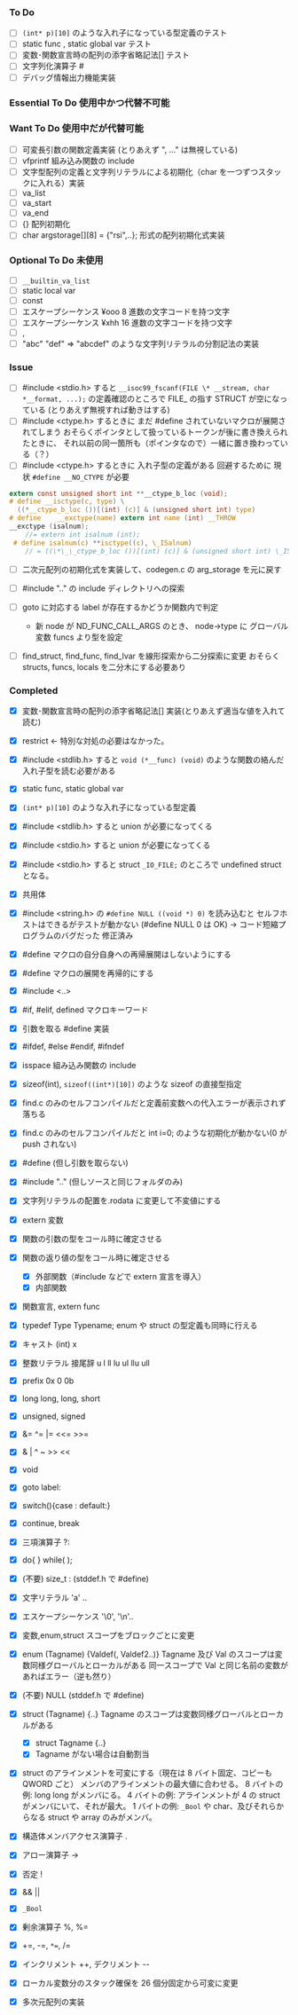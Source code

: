 ### To Do

-   [ ] `(int* p)[10]` のような入れ子になっている型定義のテスト
-   [ ] static func , static global var テスト
-   [ ] 変数･関数宣言時の配列の添字省略記法[] テスト
-   [ ] 文字列化演算子 #
-   [ ] デバッグ情報出力機能実装

### Essential To Do 使用中かつ代替不可能

### Want To Do 使用中だが代替可能

-   [ ] 可変長引数の関数定義実装 (とりあえず ", ..." は無視している)
-   [ ] vfprintf 組み込み関数の include
-   [ ] 文字型配列の定義と文字列リテラルによる初期化（char を一つずつスタックに入れる）実装
-   [ ] va_list
-   [ ] va_start
-   [ ] va_end
-   [ ] {} 配列初期化
-   [ ] char argstorage[][8] = {"rsi",..}; 形式の配列初期化式実装

### Optional To Do 未使用

-   [ ] `__builtin_va_list`
-   [ ] static local var
-   [ ] const
-   [ ] エスケープシーケンス ¥ooo 8 進数の文字コードを持つ文字
-   [ ] エスケープシーケンス ¥xhh 16 進数の文字コードを持つ文字
-   [ ] ,
-   [ ] "abc" "def" => "abcdef" のような文字列リテラルの分割記法の実装

### Issue

-   [ ] #include <stdio.h> すると `__isoc99_fscanf(FILE \* __stream, char *__format, ...);` の定義確認のところで FILE\_ の指す STRUCT が空になっている (とりあえず無視すれば動きはする)
-   [ ] #include <ctype.h> するときに まだ #define されていないマクロが展開されてしまう
        おそらくポインタとして扱っているトークンが後に書き換えられたときに、
        それ以前の同一箇所も（ポインタなので）一緒に置き換わっている（？）
-   [ ] #include <ctype.h> するときに 入れ子型の定義がある
        回避するために 現状 `#define __NO_CTYPE` が必要

```c:/usr/include/ctype.h
extern const unsigned short int **__ctype_b_loc (void);
# define __isctype(c, type) \
  ((*__ctype_b_loc ())[(int) (c)] & (unsigned short int) type)
# define	__exctype(name)	extern int name (int) __THROW
__exctype (isalnum);
    //= extern int isalnum (int);
 # define isalnum(c) **isctype((c), \_ISalnum)
    // = ((\*\_\_ctype_b_loc ())[(int) (c)] & (unsigned short int) \_ISalnum)
```

-   [ ] 二次元配列の初期化式を実装して、codegen.c の arg_storage を元に戻す
-   [ ] #include ".." の include ディレクトリへの探索
-   [ ] goto に対応する label が存在するかどうか関数内で判定

    -   新 node が ND_FUNC_CALL_ARGS のとき、
        node->type に グローバル変数 funcs より型を設定

-   [ ] find_struct, find_func, find_lvar を線形探索から二分探索に変更
        おそらく structs, funcs, locals を二分木にする必要あり

### Completed

-   [x] 変数･関数宣言時の配列の添字省略記法[] 実装(とりあえず適当な値を入れて読む)
-   [x] restrict <- 特別な対処の必要はなかった。
-   [x] #include <stdlib.h> すると `void (*__func) (void)` のような関数の絡んだ入れ子型を読む必要がある
-   [x] static func, static global var
-   [x] `(int* p)[10]` のような入れ子になっている型定義
-   [x] #include <stdlib.h> すると union が必要になってくる
-   [x] #include <stdio.h> すると union が必要になってくる
-   [x] #include <stdio.h> すると struct `_IO_FILE;` のところで undefined struct となる。
-   [x] 共用体
-   [x] #include <string.h> の `#define NULL ((void *) 0)` を読み込むと
        セルフホストはできるがテストが動かない (#define NULL 0 は OK)
        -> コード短縮プログラムのバグだった 修正済み
-   [x] #define マクロの自分自身への再帰展開はしないようにする
-   [x] #define マクロの展開を再帰的にする
-   [x] #include <..>
-   [x] #if, #elif, defined マクロキーワード
-   [x] 引数を取る #define 実装
-   [x] #ifdef, #else #endif, #ifndef
-   [x] isspace 組み込み関数の include
-   [x] sizeof(int), `sizeof((int*)[10])` のような sizeof の直接型指定
-   [x] find.c のみのセルフコンパイルだと定義前変数への代入エラーが表示されず落ちる
-   [x] find.c のみのセルフコンパイルだと int i=0; のような初期化が動かない(0 が push されない)
-   [x] #define (但し引数を取らない)
-   [x] #include ".." (但しソースと同じフォルダのみ)
-   [x] 文字列リテラルの配置を.rodata に変更して不変値にする
-   [x] extern 変数
-   [x] 関数の引数の型をコール時に確定させる
-   [x] 関数の返り値の型をコール時に確定させる

    -   [x] 外部関数（#include などで extern 宣言を導入）
    -   [x] 内部関数

-   [x] 関数宣言, extern func
-   [x] typedef Type Typename;
        enum や struct の型定義も同時に行える
-   [x] キャスト (int) x
-   [x] 整数リテラル 接尾辞 u l ll lu ul llu ull
-   [x] prefix 0x 0 0b
-   [x] long long, long, short
-   [x] unsigned, signed
-   [x] &= ^= |= <<= >>=
-   [x] & | ^ ~ >> <<
-   [x] void
-   [x] goto label:
-   [x] switch(){case : default:}
-   [x] continue, break
-   [x] 三項演算子 ?:
-   [x] do{ } while( );
-   [x] (不要) size_t : (stddef.h で #define)
-   [x] 文字リテラル 'a' ..
-   [x] エスケープシーケンス '\0', '\n'..
-   [x] 変数,enum,struct スコープをブロックごとに変更
-   [x] enum (Tagname) {Valdef(, Valdef2..)}
        Tagname 及び Val のスコープは変数同様グローバルとローカルがある
        同一スコープで Val と同じ名前の変数があればエラー（逆も然り）
-   [x] (不要) NULL (stddef.h で #define)
-   [x] struct (Tagname) {..}
        Tagname のスコープは変数同様グローバルとローカルがある
    -   [x] struct Tagname {..}
    -   [x] Tagname がない場合は自動割当
-   [x] struct のアラインメントを可変にする（現在は 8 バイト固定、コピーも QWORD ごと）
        メンバのアラインメントの最大値に合わせる。
        8 バイトの例: long long がメンバにる。
        4 バイトの例: アラインメントが 4 の struct がメンバにいて、それが最大。
        1 バイトの例: `_Bool` や char、及びそれらからなる struct や array のみがメンバ。
-   [x] 構造体メンバアクセス演算子 .
-   [x] アロー演算子 ->
-   [x] 否定 !
-   [x] && ||
-   [x] `_Bool`
-   [x] 剰余演算子 %, %=
-   [x] +=, -=, `*=`, /=
-   [x] インクリメント ++, デクリメント --
-   [x] ローカル変数分のスタック確保を 26 個分固定から可変に変更
-   [x] 多次元配列の実装
